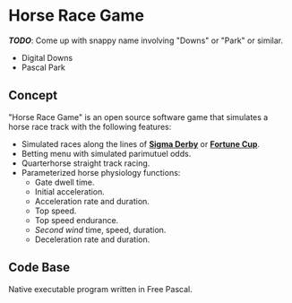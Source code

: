 # Horse Race Game

**_TODO_**: Come up with snappy name involving "Downs" or "Park" or similar.

- Digital Downs
- Pascal Park


## Concept

"Horse Race Game" is an open source software game that simulates a horse race track with the following features:

- Simulated races along the lines of **[Sigma Derby](http://www.frontdesktip.com/1171/get-know-sigma-derby-gone/)** or **[Fortune Cup](http://www.frontdesktip.com/1418/fortune-cup-modernizes-horse-racing-games-casinos/)**.
- Betting menu with simulated parimutuel odds.
- Quarterhorse straight track racing.
- Parameterized horse physiology functions:
  - Gate dwell time.
  - Initial acceleration.
  - Acceleration rate and duration.
  - Top speed.
  - Top speed endurance.
  - _Second wind_ time, speed, duration.
  - Deceleration rate and duration.

## Code Base

Native executable program written in Free Pascal.

